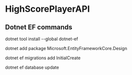 # HighScorePlayerAPI

 ## Dotnet EF commands
 
dotnet tool install --global dotnet-ef

dotnet add package Microsoft.EntityFrameworkCore.Design

dotnet ef migrations add InitialCreate

dotnet ef database update
